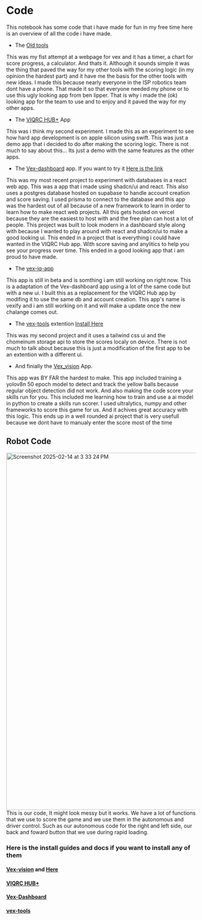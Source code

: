 # Code
This notebook has some code that i have made for fun in my free time here is an overview of all the code i have made.
- The [Old tools](https://github.com/Lavadeg31/Vex_Iq/tree/main/Old%20Tools)

This was my fist attempt at a webpage for vex and it has a timer, a chart for score progress, a calculator. And thats it. Although it sounds simple it was the thing that paved the way for my other tools with the scoring logic (in my opinion the hardest part) and it have me the basis for the other tools with new ideas. I made this because nearly everyone in the ISP robotics team dont have a phone. That made it so that everyone needed my phone or to use this ugly looking app from ben lipper. That is why i made the (ok) looking app for the team to use and to enjoy and it paved the way for my other apps.
- The [VIQRC HUB+](https://github.com/Lavadeg31/Vex_Iq/tree/main/VIQRC-HUB%2B) App

This was i think my second experiment. I made this as an experiment to see how hard app development is on apple silicon using swift. This was just a demo app that i decided to do after making the scoring logic. There is not much to say about this... Its just a demo with the same features as the other apps.
  
- The [Vex-dashboard](https://github.com/Lavadeg31/Vex_Iq/tree/main/vex-dashboard) app. If you want to try it [Here is the link](larsv.tech)

This was my most recent project to experiment with databases in a react web app. This was a app that i made using shadcn/ui and react. This also uses a postgres database hosted on supabase to handle account creation and score saving. I used prisma to connect to the database and this app was the hardest out of all because of a new framework to learn in order to learn how to make react web projects. All this gets hosted on vercel because they are the easiest to host with and the free plan can host a lot of people. This project was built to look modern in a dashboard style along with because I wanted to play around with react and shadcn/ui to make a good looking ui. This ended in a project that is everything i could have wanted in the VIQRC Hub app. With score saving and anylitics to help you see your progress over time. This ended in a good looking app that i am proud to have made.

- The [vex-iq-app](https://github.com/Lavadeg31/Vex_Iq/tree/main/vex-iq-app)

This app is still in beta and is somthing i am still working on right now. This is a adaptation of the Vex-dashboard app using a lot of the same code but with a new ui. I built this as a replacement for the VIQRC Hub app by modifing it to use the same db and account creation. This app's name is vexify and i am still working on it and will make a update once the new chalange comes out.

- The [vex-tools](https://github.com/Lavadeg31/Vex_Iq/blob/main/vex-tools/vex-tools.md) extention [Install Here](https://chromewebstore.google.com/detail/vex-iq-calculator/aandmkklddpghampkpkdpopemddnhhij)

This was my second project and it uses a tailwind css ui and the chomeinum storage api to store the scores localy on device. There is not much to talk about because this is just a modification of the first app to be an extention with a different ui. 
- And finially the [Vex_vision](https://github.com/Lavadeg31/Vex_Iq/tree/main/Vex_Vision) App.

This app was BY FAR the hardest to make. This app included training a yolov8n 50 epoch model to detect and track the yellow balls because regular object detection did not work. And also making the code score your skills run for you. This included me learning how to train and use a ai model in python to create a skills run scorer. I used ultralytics, numpy and other frameworks to score this game for us. And it achives great accuracy with this logic. This ends up in a well rounded ai project that is very usefull because we dont have to manualy enter the score most of the time

## Robot Code


<img width="950" alt="Screenshot 2025-02-14 at 3 33 24 PM" src="https://github.com/user-attachments/assets/40b10a98-45b7-43f2-9324-dd621aefb06d" />
This is our code, It might look messy but it works. We have a lot of functions that we use to score the game and we use them in the autonomous and driver control. Such as our autonomous code for the right and left side, our back and foward button that we use during rapid loading.


### Here is the install guides and docs if you want to install any of them
#### [Vex-vision](https://github.com/Lavadeg31/Vex_Iq/blob/main/Vex_Vision/install_guide.md) and [Here](https://github.com/Lavadeg31/Vex_Iq/blob/main/Vex_Vision/README.md)
#### [VIQRC HUB+](https://github.com/Lavadeg31/Vex_Iq/blob/main/VIQRC-HUB%2B/README.md)
#### [Vex-Dashboard](https://github.com/Lavadeg31/Vex_Iq/tree/main/vex-dashboard)
#### [vex-tools](https://github.com/Lavadeg31/Vex_Iq/blob/main/vex-tools/vex-tools.md)
